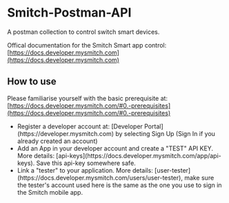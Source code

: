 # Smitch-Postman-API
A postman collection to control switch smart devices.

Offical documentation for the Smitch Smart app control: [https://docs.developer.mysmitch.com](https://docs.developer.mysmitch.com)

## How to use

Please familiarise yourself with the basic prerequisite at: [https://docs.developer.mysmitch.com/#0.-prerequisites](https://docs.developer.mysmitch.com/#0.-prerequisites)
<ul>
    <li>Register a developer account at: [Developer Portal](https://developer.mysmitch.com) by selecting Sign Up (Sign In if you already created an account)
    <li>Add an App in your developer account and create a "TEST" API KEY. More details: [api-keys](https://docs.developer.mysmitch.com/app/api-keys). Save this api-key somewhere safe.
    <li>Link a "tester" to your application. More details: [user-tester](https://docs.developer.mysmitch.com/users/user-tester), make sure the tester's account used here is the same as the one you use to sign in the Smitch mobile app.
</ul>
    
